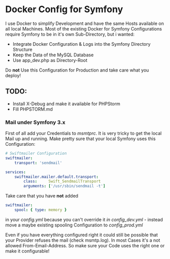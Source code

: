 # Docker Config for Symfony

I use Docker to simplify Development and have the same Hosts available on all
local Machines. Most of the existing Docker for Symfony
Configurations require Symfony to be in it's own Sub-Directory, 
but i wanted:

- Integrate Docker Configuration & Logs into the Symfony Directory Structure
- Keep the Data of the MySQL Database
- Use app_dev.php as Directory-Root

Do **not** Use this Configuration for Production 
and take care what you deploy!

## TODO:

- Install X-Debug and make it available for PHPStorm
- Fill PHPSTORM.md

### Mail under Symfony 3.x

First of all add your Credentials to *msmtprc*. It is very tricky to get 
the local Mail up and running. Make pretty sure that your local Symfony 
uses this Configuration:

``` yaml
# Swiftmailer Configuration
swiftmailer:
    transport: 'sendmail'

services:
    swiftmailer.mailer.default.transport:
        class:     Swift_SendmailTransport
        arguments: ['/usr/sbin/sendmail -t']
```

Take care that you have **not** added 

``` yaml
swiftmailer:
    spool: { type: memory }
```

in your *config.yml* because you can't override it *in config_dev.yml* - instead move 
a maybe existing spooling Configuration to *config_prod.yml*

Even if you have everything configured right it could still be possible that your
Provider refuses the mail (check msmtp.log). In most Cases it's a not allowed
From-Email-Address. So make sure your Code uses the right one or make it
configurable!
